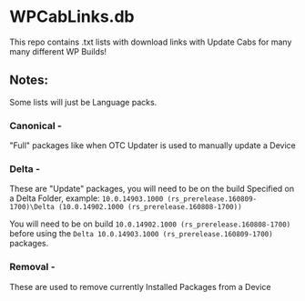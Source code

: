 # WPCabLinks.db

This repo contains .txt lists with download links with Update Cabs for many many different WP Builds!

## Notes:

Some lists will just be Language packs.


### Canonical - 
"Full" packages like when OTC Updater is used to manually update a Device

### Delta - 
These are "Update" packages, you will need to be on the build Specified on a Delta Folder, example:
`10.0.14903.1000 (rs_prerelease.160809-1700)\Delta (10.0.14902.1000 (rs_prerelease.160808-1700))`

You will need to be on build `10.0.14902.1000 (rs_prerelease.160808-1700)` before using the `Delta 10.0.14903.1000 (rs_prerelease.160809-1700)` packages.

### Removal -
These are used to remove currently Installed Packages from a Device
